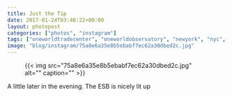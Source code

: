 ```yaml
---
title: Just the Tip
date: 2017-01-24T03:48:22+00:00
layout: photopost
categories: ["photos", "instagram"]
tags: ["oneworldtradecenter", "oneworldobservatory", "newyork", "nyc", "usa", "architecture", "cloud"]
image: "blog/instagram/75a8e6a35e8b5ebabf7ec62a30dbed2c.jpg"
---
```


<figure class="photo photo--square">
  {{< img src="75a8e6a35e8b5ebabf7ec62a30dbed2c.jpg" alt="" caption="" >}}

</figure>

A little later in the evening. The ESB is nicely lit up
